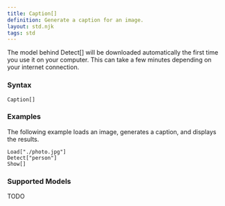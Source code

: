 ```yaml
---
title: Caption[]
definition: Generate a caption for an image.
layout: std.njk
tags: std
---
```


<div class="note">
<p>The model behind Detect[] will be downloaded automatically the first time you use it on your computer. This can take a few minutes depending on your internet connection.</p>
</div>

### Syntax

```
Caption[]
```

### Examples

The following example loads an image, generates a caption, and displays the results.

```
Load["./photo.jpg"]
Detect["person"]
Show[]
```

### Supported Models

TODO